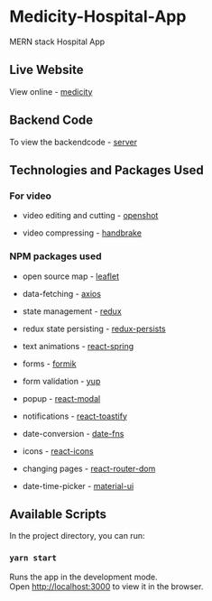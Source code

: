 # Medicity-Hospital-App

MERN stack Hospital App

## Live Website

View online - [medicity](https://medicity-5b5.pages.dev/)

## Backend Code

To view the backendcode - [server](https://github.com/deva-raja/medicity-hospital-server)

## Technologies and Packages Used

### For video

* video editing and cutting - [openshot](https://www.openshot.org/)

* video compressing - [handbrake](https://handbrake.fr/)

### NPM packages used

* open source map - [leaflet](https://react-leaflet.js.org/)

* data-fetching - [axios](https://www.npmjs.com/package/axios)

* state management - [redux](https://redux-toolkit.js.org/tutorials/quick-start)

* redux state persisting - [redux-persists](https://www.npmjs.com/package/redux-persist)

* text animations - [react-spring](https://react-spring.io/)

* forms - [formik](https://formik.org)

* form validation - [yup](https://www.npmjs.com/package/yup)

* popup - [react-modal](https://www.npmjs.com/package/react-modal)

* notifications - [react-toastify](https://www.npmjs.com/package/react-toastify)

* date-conversion - [date-fns](https://date-fns.org/)

* icons - [react-icons](https://react-icons.github.io/react-icons/)

* changing pages - [react-router-dom](https://reactrouter.com/web/guides/quick-start)

* date-time-picker - [material-ui](https://material-ui.com/)

## Available Scripts

In the project directory, you can run:

### `yarn start`

Runs the app in the development mode.\
Open [http://localhost:3000](http://localhost:3000) to view it in the browser.
